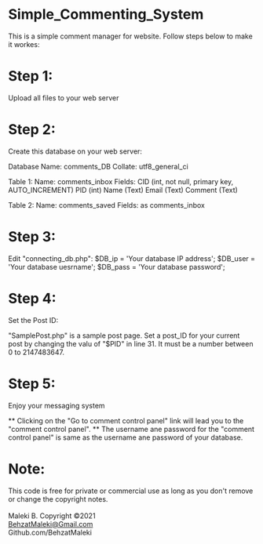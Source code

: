 # Simple_Commenting_System
This is a simple comment manager for website. Follow steps below to make it workes:

# Step 1:
Upload all files to your web server

# Step 2:
Create this database on your web server:

Database Name: comments_DB
Collate: utf8_general_ci

Table 1: 
  Name: comments_inbox
  Fields:
    CID (int, not null, primary key, AUTO_INCREMENT)
    PID (int)
    Name (Text)
    Email (Text)
    Comment (Text)

Table 2: 
  Name: comments_saved
  Fields: as comments_inbox

# Step 3:
Edit "connecting_db.php":
  $DB_ip = 'Your database IP address';
  $DB_user = 'Your database uesrname';
  $DB_pass = 'Your database password';

# Step 4:
Set the Post ID:

"SamplePost.php" is a sample post page. Set a post_ID for your current post by changing the valu of "$PID" in line 31. 
It must be a number between 0 to 2147483647.

# Step 5:
Enjoy your messaging system

** Clicking on the "Go to comment control panel" link will lead you to the "comment control panel".
** The username ane password for the "comment control panel"  is same as the username ane password of your database.
  
# Note:
This code is free for private or commercial use as long as you don't remove or change the copyright notes.<br><br>
Maleki B. Copyright ©2021<br>
BehzatMaleki@Gmail.com<br>
Github.com/BehzatMaleki
